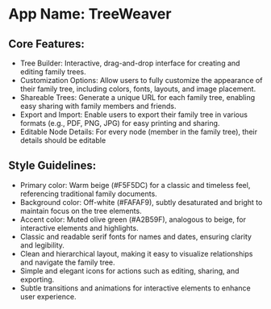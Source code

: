 # **App Name**: TreeWeaver

## Core Features:

- Tree Builder: Interactive, drag-and-drop interface for creating and editing family trees.
- Customization Options: Allow users to fully customize the appearance of their family tree, including colors, fonts, layouts, and image placement.
- Shareable Trees: Generate a unique URL for each family tree, enabling easy sharing with family members and friends.
- Export and Import: Enable users to export their family tree in various formats (e.g., PDF, PNG, JPG) for easy printing and sharing.
- Editable Node Details: For every node (member in the family tree), their details should be editable

## Style Guidelines:

- Primary color: Warm beige (#F5F5DC) for a classic and timeless feel, referencing traditional family documents.
- Background color: Off-white (#FAFAF9), subtly desaturated and bright to maintain focus on the tree elements.
- Accent color: Muted olive green (#A2B59F), analogous to beige, for interactive elements and highlights.
- Classic and readable serif fonts for names and dates, ensuring clarity and legibility.
- Clean and hierarchical layout, making it easy to visualize relationships and navigate the family tree.
- Simple and elegant icons for actions such as editing, sharing, and exporting.
- Subtle transitions and animations for interactive elements to enhance user experience.